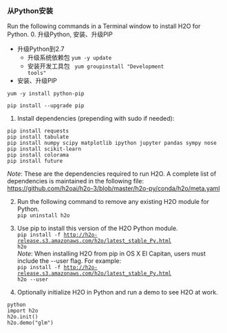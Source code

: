 ### 从Python安装
Run the following commands in a Terminal window to install H2O for Python.
0. 升级Python, 安装、升级PIP
  * 升级Python到2.7
    * 升级系统依赖包
      <code>yum -y update</code>
    * 安装开发工具包
      <code> yum groupinstall "Development tools"</code>
  * 安装、升级PIP
  <pre><code>yum -y install python-pip</code></pre>
  <pre><code>pip install --upgrade pip</code></pre>
  
1. Install dependencies (prepending with sudo if needed):
  <pre><code>pip install requests
pip install tabulate
pip install numpy scipy matplotlib ipython jupyter pandas sympy nose
pip install scikit-learn
pip install colorama
pip install future</code></pre>
  
  _Note_: These are the dependencies required to run H2O. A complete list of dependencies is maintained in the 
  following file: https://github.com/h2oai/h2o-3/blob/master/h2o-py/conda/h2o/meta.yaml

2. Run the following command to remove any existing H2O module for Python.  
  <code>pip uninstall h2o</code>

3. Use pip to install this version of the H2O Python module.  
  <code>pip install -f http://h2o-release.s3.amazonaws.com/h2o/latest_stable_Py.html h2o</code>    
  _Note_: When installing H2O from pip in OS X El Capitan, users must include the --user flag. For example:  
  <code>pip install -f http://h2o-release.s3.amazonaws.com/h2o/latest_stable_Py.html h2o --user</code>

4.  Optionally initialize H2O in Python and run a demo to see H2O at work.
  <pre><code>python
import h2o
h2o.init()
h2o.demo("glm")</code></pre>
